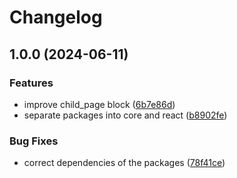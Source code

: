 # Changelog

## 1.0.0 (2024-06-11)


### Features

* improve child_page block ([6b7e86d](https://github.com/fillmember/nostagik/commit/6b7e86df6b950bc55ef728fea8b6298453bf580e))
* separate packages into core and react ([b8902fe](https://github.com/fillmember/nostagik/commit/b8902fee1c1ed3c183e4f55c928e8d17f740d9b3))


### Bug Fixes

* correct dependencies of the packages ([78f41ce](https://github.com/fillmember/nostagik/commit/78f41ced4f6a6451a32e4b6eab216ec7266f648b))
